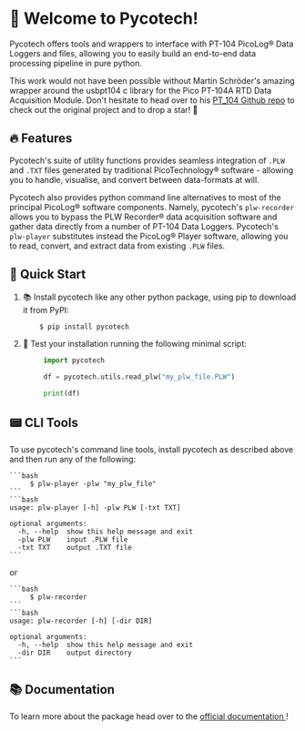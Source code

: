 # 📑 Welcome to Pycotech!

Pycotech offers tools and wrappers to interface with PT-104 PicoLog® Data
 Loggers and files, allowing you to easily build an end-to-end data processing
  pipeline in pure python.
  
This work would not have been possible without Martin Schröder's
 amazing wrapper around the usbpt104 c library for the Pico PT-104A RTD Data 
 Acquisition Module. Don't hesitate to head over to his 
 [PT_104 Github repo](https://github.com/trombastic/Pico_PT104) to check out
  the original project and to drop a star! 🌟

## 🔥 Features

Pycotech's suite of utility functions provides seamless integration of
 `.PLW` and `.TXT` files generated by traditional PicoTechnology® 
 software - allowing you to handle, visualise, and convert between 
 data-formats at will. 
  
Pycotech also provides python command line alternatives to most of the 
 principal PicoLog® software components. Namely, pycotech's 
 `plw-recorder` allows you to bypass the PLW Recorder® data acquisition
  software and gather data directly from a number of PT-104 Data 
  Loggers. Pycotech's `plw-player` substitutes instead the PicoLog® Player
   software, allowing you to read, convert, and extract data from existing
    `.PLW` files.

## 🚀 Quick Start

1. 📚 Install pycotech like any other python package, using pip to download it
 from PyPI:

    ```cmd
        $ pip install pycotech
    ```

2. 🐍 Test your installation running the following minimal script:
    
    ```python
         import pycotech
    
         df = pycotech.utils.read_plw("my_plw_file.PLW")
   
         print(df)
    ```
  
## 📟 CLI Tools

To use pycotech's command line tools, install pycotech as described above
 and then run any of the following:
 
    ```bash
         $ plw-player -plw "my_plw_file"
    ```
    ```bash
    usage: plw-player [-h] -plw PLW [-txt TXT]

    optional arguments:
      -h, --help  show this help message and exit
      -plw PLW    input .PLW file
      -txt TXT    output .TXT file
    ```

or

    ```bash
         $ plw-recorder
    ```
    ```bash
    usage: plw-recorder [-h] [-dir DIR]
    
    optional arguments:
      -h, --help  show this help message and exit
      -dir DIR    output directory
    ```

## 📚 Documentation

To learn more about the package head over to the [official documentation
](https://amv213.gitlab.io/pycotech/)!